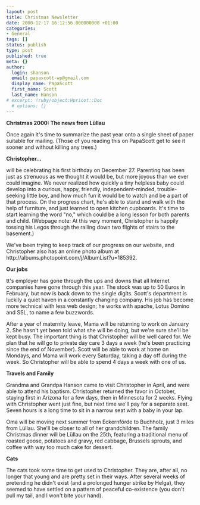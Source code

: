 ```yaml
---
layout: post
title: Christmas Newsletter
date: 2000-12-17 16:12:56.000000000 +01:00
categories:
- General
tags: []
status: publish
type: post
published: true
meta: {}
author:
  login: shanson
  email: papascott-wp@gmail.com
  display_name: PapaScott
  first_name: Scott
  last_name: Hanson
# excerpt: !ruby/object:Hpricot::Doc
  # options: {}
---
```

<p><b>Christmas 2000: The news from Lüllau</b></p>
<p>Once again it's time to summarize the past year onto a single sheet of paper suitable for mailing. (Those of you reading this on PapaScott get to see it sooner and without killing any trees.) </p>
<p><b>Christopher...</b></p>
<p>will be celebrating his first birthday on December 27. Parenting has been just as strenuous as we thought it would be, but more joyous than we ever could imagine. We never realized how quickly a tiny helpless baby could develop into a curious, happy, friendly, independent-minded, trouble-seeking little boy, and how much fun it would be to watch and be a part of that process. On the progress chart, he's able to stand and walk with the help of furniture, and just learned to open kitchen cupboards. It's time to start learning the word "no," which could be a long lesson for both parents and child. (Webpage note: At this very moment, Christopher is happily tossing his Legos through the railing down two flights of stairs to the basement.)</p>
<p>We've been trying to keep track of our progress on our website, and Christopher also has an online photo album at http://albums.photopoint.com/j/AlbumList?u=185392.</p>
<p><b>Our jobs</b></p>
<p>tt's employer has gone through the ups and downs that all Internet companies have gone through this year. The stock was up to 50 Euros in February, but now is back down to the single digits. Scott's department is luckily a quiet haven in a constantly changing company. His job has become more technical with less web design; he works with apache, Lotus Domino and SSL, to name a few buzzwords.</p>
<p>After a year of maternity leave, Mama will be returning to work on January 2. She hasn't yet been told what she will be doing, but we're sure she'll be kept busy. The important thing is that Christopher will be well cared for. We plan that he will go to private day care 3 days a week (he's been practicing since the end of November). Scott will be able to work at home on Mondays, and Mama will work every Saturday, taking a day off during the week. So Christopher will be able to spend 4 days a week with one of us.</p>
<p><b>Travels and Family</b></p>
<p>Grandma and Grandpa Hanson came to visit Christopher in April, and were able to attend his baptism. Christopher returned the favor in October, staying first in Arizona for a few days, then in Minnesota for 2 weeks. Flying with Christopher went just fine, but next time we'll pay for a separate seat. Seven hours is a long time to sit in a narrow seat with a baby in your lap.</p>
<p>Oma will be moving next summer from Eckernförde to Buchholz, just 3 miles from Lüllau. She'll be closer to all of her grandchildren. The family Christmas dinner will be Lüllau on the 25th, featuring a traditional menu of roasted goose, potatoes and gravy, red cabbage, Brussels sprouts, and coffee with way too much cake for dessert.</p>
<p><b>Cats</b></p>
<p>The cats took some time to get used to Christopher. They are, after all, no longer that young and are pretty set in their ways. After several weeks of pretending he didn't exist (and a prolonged hunger strike by Helga), they seemed to have settled on a pattern of peaceful co-existence (you don't pull my tail, and I won't bite your hand).</p>
